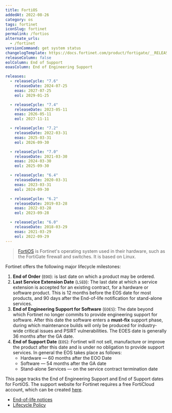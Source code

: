 ```yaml
---
title: FortiOS
addedAt: 2022-08-26
category: os
tags: fortinet
iconSlug: fortinet
permalink: /fortios
alternate_urls:
  - /fortinet
versionCommand: get system status
changelogTemplate: https://docs.fortinet.com/product/fortigate/__RELEASE_CYCLE__
releaseColumn: false
eolColumn: End of Support
eoasColumn: End of Engineering Support

releases:
  - releaseCycle: "7.6"
    releaseDate: 2024-07-25
    eoas: 2027-07-25
    eol: 2029-01-25

  - releaseCycle: "7.4"
    releaseDate: 2023-05-11
    eoas: 2026-05-11
    eol: 2027-11-11

  - releaseCycle: "7.2"
    releaseDate: 2022-03-31
    eoas: 2025-03-31
    eol: 2026-09-30

  - releaseCycle: "7.0"
    releaseDate: 2021-03-30
    eoas: 2024-03-30
    eol: 2025-09-30

  - releaseCycle: "6.4"
    releaseDate: 2020-03-31
    eoas: 2023-03-31
    eol: 2024-09-30

  - releaseCycle: "6.2"
    releaseDate: 2019-03-28
    eoas: 2022-03-28
    eol: 2023-09-28

  - releaseCycle: "6.0"
    releaseDate: 2018-03-29
    eoas: 2021-03-29
    eol: 2022-09-29
---
```


> [FortiOS][fortios] is Fortinet's operating system used in their hardware, such as the FortiGate firewall and switches.
> It is based on Linux.

Fortinet offers the following major lifecycle milestones:

1. **End of Order** (`EOO`): is last date on which a product may be ordered.
2. **Last Service Extension Date** (`LSED`): The last date at which a service extension is accepted for an existing contract,
   for a hardware or software product.
   This is 12 months before the EOS date for most products, and 90 days after the End-of-life notification for stand-alone services.
3. **End of Engineering Support for Software** (`EOES`): The date beyond which Fortinet no longer commits to provide engineering support for software.
   After this date the software enters a **must-fix** support phase,
   during which maintenance builds will only be produced for industry-wide critical issues and PSIRT vulnerabilities.
   The EOES date is generally 36 months after the GA date.
4. **End of Support Date** (`EOS`): Fortinet will not sell, manufacture or improve the product after this date
   and is under no obligation to provide support services.
   In general the EOS takes place as follows:
   - Hardware — 60 months after the EOO Date
   - Software — 54 months after the GA date
   - Stand-alone Services — on the service contract termination date

This page tracks the End of Engineering Support and End of Support dates for FortiOS.
The support website for Fortinet requires a free FortiCloud account, which can be created [here][signup].

- [End-of-life notices](https://support.fortinet.com/Information/ProductLifeCycle.aspx)
- [Lifecycle Policy](https://support.fortinet.com/Download/Fortinet_Life_Cycle_Policy.pdf)

[fortios]: https://www.fortinet.com/products/fortigate/fortios
[signup]: https://support.fortinet.com/cred/#/sign-up
